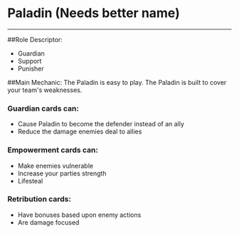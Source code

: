 # Paladin (Needs better name)

----

##Role Descriptor:
- Guardian
- Support
- Punisher

##Main Mechanic:
The Paladin is easy to play.
The Paladin is built to cover your team's weaknesses.

### Guardian cards can:

- Cause Paladin to become the defender instead of an ally
- Reduce the damage enemies deal to allies

### Empowerment cards can:

- Make enemies vulnerable
- Increase your parties strength
- Lifesteal

### Retribution cards:

- Have bonuses based upon enemy actions
- Are damage focused

